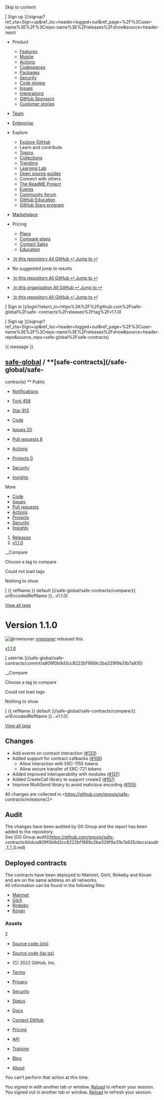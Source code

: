 Skip to content

[ ](https://github.com/)

[ Sign up
](/signup?ref_cta=Sign+up&ref_loc=header+logged+out&ref_page=%2F%3Cuser-
name%3E%2F%3Crepo-name%3E%2Freleases%2Fshow&source=header-repo)

  * Product 

    * [ Features ](/features)
    * [ Mobile ](/mobile)
    * [ Actions ](/features/actions)
    * [ Codespaces ](/features/codespaces)
    * [ Packages ](/features/packages)
    * [ Security ](/features/security)
    * [ Code review ](/features/code-review)
    * [ Issues ](/features/issues)
    * [ Integrations ](/features/integrations)
    * [ GitHub Sponsors ](/sponsors)
    * [ Customer stories ](/customer-stories)

  * [Team](/team)
  * [Enterprise](/enterprise)
  * Explore 

    * [ Explore GitHub ](/explore)
    * Learn and contribute
    * [ Topics ](/topics)
    * [ Collections ](/collections)
    * [ Trending ](/trending)
    * [ Learning Lab ](https://lab.github.com/)
    * [ Open source guides ](https://opensource.guide)
    * Connect with others
    * [ The ReadME Project ](/readme)
    * [ Events ](/events)
    * [ Community forum ](https://github.community)
    * [ GitHub Education ](https://education.github.com)
    * [ GitHub Stars program ](https://stars.github.com)

  * [Marketplace](/marketplace)
  * Pricing 

    * [ Plans ](/pricing)
    * [ Compare plans ](/pricing#compare-features)
    * [ Contact Sales ](https://github.com/enterprise/contact)
    * [ Education ](https://education.github.com)

  * [ ![]() In this repository  All GitHub  ↵ Jump to ↵ ]()

  * No suggested jump to results

  * [ ![]() In this repository  All GitHub  ↵ Jump to ↵ ]()
  * [ ![]() In this organization  All GitHub  ↵ Jump to ↵ ]()
  * [ ![]() In this repository  All GitHub  ↵ Jump to ↵ ]()

[ Sign in ](/login?return_to=https%3A%2F%2Fgithub.com%2Fsafe-global%2Fsafe-
contracts%2Freleases%2Ftag%2Fv1.1.0)

[ Sign up
](/signup?ref_cta=Sign+up&ref_loc=header+logged+out&ref_page=%2F%3Cuser-
name%3E%2F%3Crepo-name%3E%2Freleases%2Fshow&source=header-
repo&source_repo=safe-global%2Fsafe-contracts)

{{ message }}

##  [safe-global](/safe-global) / **[safe-contracts](/safe-global/safe-
contracts) ** Public

  * [ Notifications ](/login?return_to=%2Fsafe-global%2Fsafe-contracts)
  * [ Fork 458 ](/login?return_to=%2Fsafe-global%2Fsafe-contracts)
  * [ Star  913 ](/login?return_to=%2Fsafe-global%2Fsafe-contracts)

  * [ Code ](/safe-global/safe-contracts/tree/v1.1.0)
  * [ Issues 20 ](/safe-global/safe-contracts/issues)
  * [ Pull requests 8 ](/safe-global/safe-contracts/pulls)
  * [ Actions ](/safe-global/safe-contracts/actions)
  * [ Projects 0 ](/safe-global/safe-contracts/projects?type=beta)
  * [ Security ](/safe-global/safe-contracts/security)
  * [ Insights ](/safe-global/safe-contracts/pulse)

More

  * [ Code ](/safe-global/safe-contracts/tree/v1.1.0)
  * [ Issues ](/safe-global/safe-contracts/issues)
  * [ Pull requests ](/safe-global/safe-contracts/pulls)
  * [ Actions ](/safe-global/safe-contracts/actions)
  * [ Projects ](/safe-global/safe-contracts/projects?type=beta)
  * [ Security ](/safe-global/safe-contracts/security)
  * [ Insights ](/safe-global/safe-contracts/pulse)

  1. [Releases](/safe-global/safe-contracts/releases)
  2. [ v1.1.0 ](/safe-global/safe-contracts/releases/tag/v1.1.0)

__Compare

Choose a tag to compare

Could not load tags

Nothing to show

[ {{ refName }} default ](/safe-global/safe-contracts/compare/{{
urlEncodedRefName }}...v1.1.0)

[View all tags](/safe-global/safe-contracts/tags)

# Version 1.1.0

![@rmeissner](https://avatars.githubusercontent.com/u/2896048?s=40&v=4)
[rmeissner](/rmeissner) released this

[ v1.1.0  ](/safe-global/safe-contracts/tree/v1.1.0)

[ `a809f0b` ](/safe-global/safe-
contracts/commit/a809f0b9d3cc8222bf1669c2ba329f9a31b7a935)

__Compare

Choose a tag to compare

Could not load tags

Nothing to show

[ {{ refName }} default ](/safe-global/safe-contracts/compare/{{
urlEncodedRefName }}...v1.1.0)

[View all tags](/safe-global/safe-contracts/tags)

## Changes

  * Add events on contract interaction ([#133](https://github.com/safe-global/safe-contracts/issues/133))
  * Added support for contract callbacks ([#106](https://github.com/safe-global/safe-contracts/issues/106)) 
    * Allow interaction with ERC-1155 tokens
    * Allow secure transfer of ERC-721 tokens
  * Added improved interoperability with modules ([#137](https://github.com/safe-global/safe-contracts/pull/137))
  * Added CreateCall library to support create2 ([#107](https://github.com/safe-global/safe-contracts/issues/107))
  * Improve MultiSend library to avoid malicious encoding ([#105](https://github.com/safe-global/safe-contracts/issues/105))

All changes are collected in <https://github.com/gnosis/safe-
contracts/milestone/2>

## Audit

The changes have been audited by G0 Group and the report has been added to the
repository.  
See [G0 Group audit](https://github.com/gnosis/safe-
contracts/blob/a809f0b9d3cc8222bf1669c2ba329f9a31b7a935/docs/audit_1_1_0.md)

## Deployed contracts

The contracts have been deployed to Mainnet, Görli, Rinkeby and Kovan and are
on the same address on all networks.  
All information can be found in the following files:

  * [Mainnet](https://github.com/gnosis/safe-contracts/blob/a809f0b9d3cc8222bf1669c2ba329f9a31b7a935/.openzeppelin/mainnet.json)
  * [Görli](https://github.com/gnosis/safe-contracts/blob/a809f0b9d3cc8222bf1669c2ba329f9a31b7a935/.openzeppelin/goerli.json)
  * [Rinkeby](https://github.com/gnosis/safe-contracts/blob/a809f0b9d3cc8222bf1669c2ba329f9a31b7a935/.openzeppelin/rinkeby.json)
  * [Kovan](https://github.com/gnosis/safe-contracts/blob/a809f0b9d3cc8222bf1669c2ba329f9a31b7a935/.openzeppelin/kovan.json)

### Assets

2

  * [ Source code (zip) ](/safe-global/safe-contracts/archive/refs/tags/v1.1.0.zip)

  * [ Source code (tar.gz) ](/safe-global/safe-contracts/archive/refs/tags/v1.1.0.tar.gz)

  * [ ](https://github.com "GitHub") (C) 2022 GitHub, Inc. 

  * [Terms](https://docs.github.com/en/github/site-policy/github-terms-of-service)
  * [Privacy](https://docs.github.com/en/github/site-policy/github-privacy-statement)
  * [Security](https://github.com/security)
  * [Status](https://www.githubstatus.com/)
  * [Docs](https://docs.github.com)
  * [Contact GitHub](https://support.github.com?tags=dotcom-footer)
  * [Pricing](https://github.com/pricing)
  * [API](https://docs.github.com)
  * [Training](https://services.github.com)
  * [Blog](https://github.blog)
  * [About](https://github.com/about)

You can’t perform that action at this time.

You signed in with another tab or window. [Reload]() to refresh your session.
You signed out in another tab or window. [Reload]() to refresh your session.

